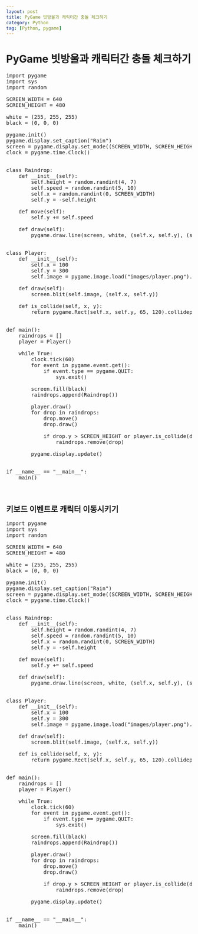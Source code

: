 ```yaml
---
layout: post
title: PyGame 빗방울과 캐릭터간 충돌 체크하기
category: Python
tag: [Python, pygame]
---
```

# PyGame 빗방울과 캐릭터간 충돌 체크하기

<pre class="prettyprint">
import pygame
import sys
import random

SCREEN_WIDTH = 640
SCREEN_HEIGHT = 480

white = (255, 255, 255)
black = (0, 0, 0)

pygame.init()
pygame.display.set_caption("Rain")
screen = pygame.display.set_mode((SCREEN_WIDTH, SCREEN_HEIGHT))
clock = pygame.time.Clock()


class Raindrop:
    def __init__(self):
        self.height = random.randint(4, 7)
        self.speed = random.randint(5, 10)
        self.x = random.randint(0, SCREEN_WIDTH)
        self.y = -self.height

    def move(self):
        self.y += self.speed

    def draw(self):
        pygame.draw.line(screen, white, (self.x, self.y), (self.x, self.y + self.height), 1)


class Player:
    def __init__(self):
        self.x = 100
        self.y = 300
        self.image = pygame.image.load("images/player.png").convert_alpha()

    def draw(self):
        screen.blit(self.image, (self.x, self.y))

    def is_collide(self, x, y):
        return pygame.Rect(self.x, self.y, 65, 120).collidepoint(x, y)


def main():
    raindrops = []
    player = Player()

    while True:
        clock.tick(60)
        for event in pygame.event.get():
            if event.type == pygame.QUIT:
                sys.exit()

        screen.fill(black)
        raindrops.append(Raindrop())

        player.draw()
        for drop in raindrops:
            drop.move()
            drop.draw()

            if drop.y > SCREEN_HEIGHT or player.is_collide(drop.x, drop.y):
                raindrops.remove(drop)

        pygame.display.update()


if __name__ == "__main__":
    main()
</pre>

<br>

## 키보드 이벤트로 캐릭터 이동시키기

<pre class="prettyprint">
import pygame
import sys
import random

SCREEN_WIDTH = 640
SCREEN_HEIGHT = 480

white = (255, 255, 255)
black = (0, 0, 0)

pygame.init()
pygame.display.set_caption("Rain")
screen = pygame.display.set_mode((SCREEN_WIDTH, SCREEN_HEIGHT))
clock = pygame.time.Clock()


class Raindrop:
    def __init__(self):
        self.height = random.randint(4, 7)
        self.speed = random.randint(5, 10)
        self.x = random.randint(0, SCREEN_WIDTH)
        self.y = -self.height

    def move(self):
        self.y += self.speed

    def draw(self):
        pygame.draw.line(screen, white, (self.x, self.y), (self.x, self.y + self.height), 1)


class Player:
    def __init__(self):
        self.x = 100
        self.y = 300
        self.image = pygame.image.load("images/player.png").convert_alpha()

    def draw(self):
        screen.blit(self.image, (self.x, self.y))

    def is_collide(self, x, y):
        return pygame.Rect(self.x, self.y, 65, 120).collidepoint(x, y)


def main():
    raindrops = []
    player = Player()

    while True:
        clock.tick(60)
        for event in pygame.event.get():
            if event.type == pygame.QUIT:
                sys.exit()

        screen.fill(black)
        raindrops.append(Raindrop())

        player.draw()
        for drop in raindrops:
            drop.move()
            drop.draw()

            if drop.y > SCREEN_HEIGHT or player.is_collide(drop.x, drop.y):
                raindrops.remove(drop)

        pygame.display.update()


if __name__ == "__main__":
    main()
</pre>
